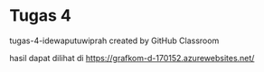 # Tugas 4
tugas-4-idewaputuwiprah created by GitHub Classroom

hasil dapat dilihat di https://grafkom-d-170152.azurewebsites.net/
